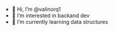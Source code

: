 - 👋 Hi, I’m @valinorq1
- 👀 I’m interested in backand dev
- 🌱 I’m currently learning data structures



<!---
valinorq1/valinorq1 is a ✨ special ✨ repository because its `README.md` (this file) appears on your GitHub profile.
You can click the Preview link to take a look at your changes.
--->
